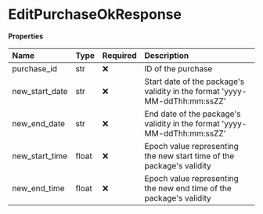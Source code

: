 # EditPurchaseOkResponse

**Properties**

| Name           | Type  | Required | Description                                                                |
| :------------- | :---- | :------- | :------------------------------------------------------------------------- |
| purchase_id    | str   | ❌       | ID of the purchase                                                         |
| new_start_date | str   | ❌       | Start date of the package's validity in the format 'yyyy-MM-ddThh:mm:ssZZ' |
| new_end_date   | str   | ❌       | End date of the package's validity in the format 'yyyy-MM-ddThh:mm:ssZZ'   |
| new_start_time | float | ❌       | Epoch value representing the new start time of the package's validity      |
| new_end_time   | float | ❌       | Epoch value representing the new end time of the package's validity        |

<!-- This file was generated by liblab | https://liblab.com/ -->
